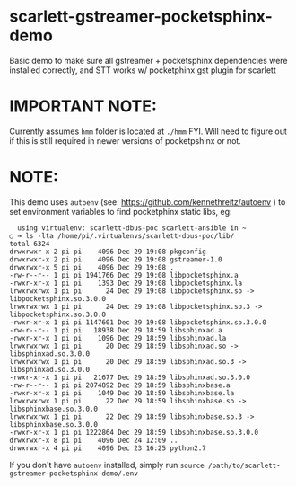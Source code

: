 # scarlett-gstreamer-pocketsphinx-demo
Basic demo to make sure all gstreamer + pocketsphinx dependencies were installed correctly, and STT works w/ pocketphinx gst plugin for scarlett


# IMPORTANT NOTE:
Currently assumes `hmm` folder is located at `./hmm` FYI. Will need to figure out if this is still required in newer versions of pocketpshinx or not.


# NOTE:
This demo uses `autoenv` (see: https://github.com/kennethreitz/autoenv ) to set environment variables to find pocketphinx static libs, eg:

```
  using virtualenv: scarlett-dbus-poc scarlett-ansible in ~
○ → ls -lta /home/pi/.virtualenvs/scarlett-dbus-poc/lib/
total 6324
drwxrwxr-x 2 pi pi    4096 Dec 29 19:08 pkgconfig
drwxrwxr-x 2 pi pi    4096 Dec 29 19:08 gstreamer-1.0
drwxrwxr-x 5 pi pi    4096 Dec 29 19:08 .
-rw-r--r-- 1 pi pi 1941766 Dec 29 19:08 libpocketsphinx.a
-rwxr-xr-x 1 pi pi    1393 Dec 29 19:08 libpocketsphinx.la
lrwxrwxrwx 1 pi pi      24 Dec 29 19:08 libpocketsphinx.so -> libpocketsphinx.so.3.0.0
lrwxrwxrwx 1 pi pi      24 Dec 29 19:08 libpocketsphinx.so.3 -> libpocketsphinx.so.3.0.0
-rwxr-xr-x 1 pi pi 1147601 Dec 29 19:08 libpocketsphinx.so.3.0.0
-rw-r--r-- 1 pi pi   18938 Dec 29 18:59 libsphinxad.a
-rwxr-xr-x 1 pi pi    1096 Dec 29 18:59 libsphinxad.la
lrwxrwxrwx 1 pi pi      20 Dec 29 18:59 libsphinxad.so -> libsphinxad.so.3.0.0
lrwxrwxrwx 1 pi pi      20 Dec 29 18:59 libsphinxad.so.3 -> libsphinxad.so.3.0.0
-rwxr-xr-x 1 pi pi   21677 Dec 29 18:59 libsphinxad.so.3.0.0
-rw-r--r-- 1 pi pi 2074892 Dec 29 18:59 libsphinxbase.a
-rwxr-xr-x 1 pi pi    1049 Dec 29 18:59 libsphinxbase.la
lrwxrwxrwx 1 pi pi      22 Dec 29 18:59 libsphinxbase.so -> libsphinxbase.so.3.0.0
lrwxrwxrwx 1 pi pi      22 Dec 29 18:59 libsphinxbase.so.3 -> libsphinxbase.so.3.0.0
-rwxr-xr-x 1 pi pi 1222864 Dec 29 18:59 libsphinxbase.so.3.0.0
drwxrwxr-x 8 pi pi    4096 Dec 24 12:09 ..
drwxrwxr-x 4 pi pi    4096 Dec 23 16:25 python2.7
```

If you don't have `autoenv` installed, simply run `source /path/to/scarlett-gstreamer-pocketsphinx-demo/.env`
